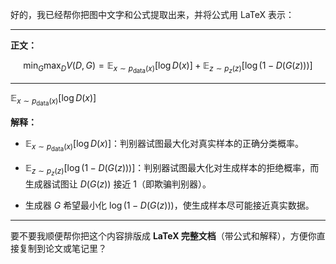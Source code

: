 
好的，我已经帮你把图中文字和公式提取出来，并将公式用 LaTeX 表示：

---

**正文：**

$$
\min_G \max_D V(D, G) = \mathbb{E}_{x \sim p_ {\text{data}}(x)}[\log D(x)] + \mathbb{E}_{z \sim p_z(z)}[\log(1 - D(G(z)))]
$$

---

$\mathbb{E}_ {x \sim p_{\text{data}}(x)}[\log D(x)]$


**解释：**

* $\mathbb{E}_ {x \sim p_{\text{data}}(x)}[\log D(x)]$：判别器试图最大化对真实样本的正确分类概率。

* $\mathbb{E}_{z \sim p_z(z)}[\log(1 - D(G(z)))]$：判别器试图最大化对生成样本的拒绝概率，而生成器试图让 $D(G(z))$ 接近 1（即欺骗判别器）。

* 生成器 $G$ 希望最小化 $\log(1 - D(G(z)))$，使生成样本尽可能接近真实数据。

---

要不要我顺便帮你把这个内容排版成 **LaTeX 完整文档**（带公式和解释），方便你直接复制到论文或笔记里？
